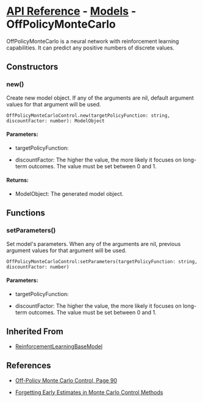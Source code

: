 # [API Reference](../../API.md) - [Models](../Models.md) - OffPolicyMonteCarlo

OffPolicyMonteCarlo is a neural network with reinforcement learning capabilities. It can predict any positive numbers of discrete values.

## Constructors

### new()

Create new model object. If any of the arguments are nil, default argument values for that argument will be used.

```
OffPolicyMonteCarloControl.new(targetPolicyFunction: string, discountFactor: number): ModelObject
```

#### Parameters:

* targetPolicyFunction: 

* discountFactor: The higher the value, the more likely it focuses on long-term outcomes. The value must be set between 0 and 1.

#### Returns:

* ModelObject: The generated model object.

## Functions

### setParameters()

Set model's parameters. When any of the arguments are nil, previous argument values for that argument will be used.

```
OffPolicyMonteCarloControl:setParameters(targetPolicyFunction: string, discountFactor: number)
```

#### Parameters:

* targetPolicyFunction: 

* discountFactor: The higher the value, the more likely it focuses on long-term outcomes. The value must be set between 0 and 1.

## Inherited From

* [ReinforcementLearningBaseModel](ReinforcementLearningBaseModel.md)

## References

* [Off-Policy Monte Carlo Control, Page 90](http://incompleteideas.net/book/bookdraft2017nov5.pdf)

* [Forgetting Early Estimates in Monte Carlo Control Methods](https://ev.fe.uni-lj.si/3-2015/Vodopivec.pdf)
